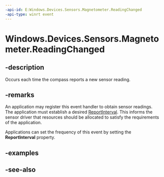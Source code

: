 ----api-id: E:Windows.Devices.Sensors.Magnetometer.ReadingChanged
-api-type: winrt event
---<!-- Event syntaxpublic event Windows.Foundation.TypedEventHandler ReadingChanged<Windows.Devices.Sensors.Magnetometer,  Windows.Devices.Sensors.MagnetometerReadingChangedEventArgs>--># Windows.Devices.Sensors.Magnetometer.ReadingChanged## -descriptionOccurs each time the compass reports a new sensor reading.## -remarksAn application may register this event handler to obtain sensor readings. The application must establish a desired [ReportInterval](magnetometer_reportinterval.md). This informs the sensor driver that resources should be allocated to satisfy the requirements of the application.Applications can set the frequency of this event by setting the **ReportInterval** property.## -examples## -see-also